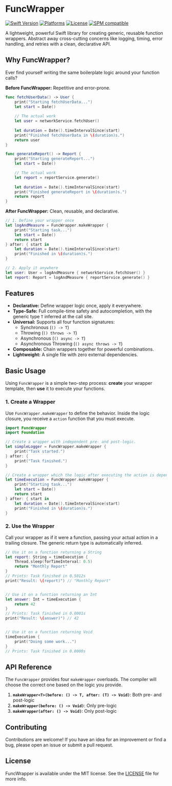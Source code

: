 # FuncWrapper

[![Swift Version](https://img.shields.io/badge/Swift-5.7+-orange.svg)](https://swift.org)
[![Platforms](https://img.shields.io/badge/Platforms-iOS%20%7C%20macOS%20%7C%20watchOS%20%7C%20tvOS%20%7C%20Linux-lightgrey.svg)](https://swift.org)
[![License](https://img.shields.io/badge/License-MIT-blue.svg)](https://opensource.org/licenses/MIT)
[![SPM compatible](https://img.shields.io/badge/SPM-compatible-brightgreen.svg)](https://swift.org/package-manager)

A lightweight, powerful Swift library for creating generic, reusable function wrappers. Abstract away cross-cutting concerns like logging, timing, error handling, and retries with a clean, declarative API.

## Why FuncWrapper?

Ever find yourself writing the same boilerplate logic around your function calls?

**Before FuncWrapper:** Repetitive and error-prone.

```swift
func fetchUserData() -> User {
    print("️Starting fetchUserData...")
    let start = Date()
    
    // The actual work
    let user = networkService.fetchUser()
    
    let duration = Date().timeIntervalSince(start)
    print("Finished fetchUserData in \(duration)s.")
    return user
}

func generateReport() -> Report {
    print("️Starting generateReport...")
    let start = Date()

    // The actual work
    let report = reportService.generate()
    
    let duration = Date().timeIntervalSince(start)
    print("Finished generateReport in \(duration)s.")
    return report
}
```

**After FuncWrapper:** Clean, reusable, and declarative.

```swift
// 1. Define your wrapper once
let logAndMeasure = FuncWrapper.makeWrapper {
    print("️Starting task...")
    let start = Date()
    return start
} after: { start in
    let duration = Date().timeIntervalSince(start)
    print("Finished in \(duration)s.")
}

// 2. Apply it anywhere
let user: User = logAndMeasure { networkService.fetchUser() }
let report: Report = logAndMeasure { reportService.generate() }
```

## Features

- **Declarative:** Define wrapper logic once, apply it everywhere.
- **Type-Safe:** Full compile-time safety and autocompletion, with the generic type `T` inferred at the call site.
- **Universal:** Supports all four function signatures:
    - Synchronous (`() -> T`)
    - Throwing (`() throws -> T`)
    - Asynchronous (`() async -> T`)
    - Asynchronous Throwing (`() async throws -> T`)
- **Composable:** Chain wrappers together for powerful combinations.
- **Lightweight:** A single file with zero external dependencies.

## Basic Usage

Using `FuncWrapper` is a simple two-step process: **create** your wrapper template, then **use** it to execute your functions.

### 1. Create a Wrapper

Use `FuncWrapper.makeWrapper` to define the behavior. Inside the logic closure, you receive a `action` function that you must execute.

```swift
import FuncWrapper
import Foundation

// Create a wrapper with independent pre- and post-logic.
let simpleLogger = FuncWrapper.makeWrapper {
    print("️Task started.")
} after: {
    print("Task finished.")
}

// Create a wrapper which the logic after executing the action is dependent on the logic before executing the action.
let timeExecution = FuncWrapper.makeWrapper {
    print("️Starting task...")
    let start = Date()
    return start
} after: { start in
    let duration = Date().timeIntervalSince(start)
    print("Finished in \(duration)s.")
}
```

### 2. Use the Wrapper

Call your wrapper as if it were a function, passing your actual action in a trailing closure. The generic return type is automatically inferred.

```swift
// Use it on a function returning a String
let report: String = timeExecution {
    Thread.sleep(forTimeInterval: 0.5)
    return "Monthly Report"
}
// Prints: ️Task finished in 0.5012s
print("Result: \(report)") // "Monthly Report"


// Use it on a function returning an Int
let answer: Int = timeExecution {
    return 42
}
// Prints: ️Task finished in 0.0001s
print("Result: \(answer)") // 42


// Use it on a function returning Void
timeExecution {
    print("Doing some work...")
}
// Prints: Task finished in 0.0000s
```

## API Reference

The `FuncWrapper` provides four `makeWrapper` overloads. The compiler will choose the correct one based on the logic you provide.

1. **`makeWrapper<T>(before: () -> T, after: (T) -> Void)`**: Both pre- and post-logic
2. **`makeWrapper(before: () -> Void)`**: Only pre-logic
3. **`makeWrapper(after: () -> Void)`**: Only post-logic
   
## Contributing

Contributions are welcome! If you have an idea for an improvement or find a bug, please open an issue or submit a pull request.

## License

FuncWrapper is available under the MIT license. See the [LICENSE](LICENSE) file for more info.
